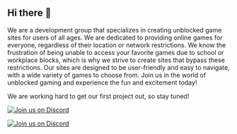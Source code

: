 ## Hi there 👋

We are a development group that specializes in creating unblocked game sites for users of all ages. We are dedicated to providing online games for everyone, regardless of their location or network restrictions. We know the frustration of being unable to access your favorite games due to school or workplace blocks, which is why we strive to create sites that bypass these restrictions. Our sites are designed to be user-friendly and easy to navigate, with a wide variety of games to choose from. Join us in the world of unblocked gaming and experience the fun and excitement today!

We are working hard to get our first project out, so stay tuned!

[![Join us on Discord](https://invidget.switchblade.xyz/3kh0?theme=dark)](https://discord.gg/3kh0)

[![Join us on Discord](https://invidget.switchblade.xyz/desmos?theme=dark)](https://discord.gg/desmos)

<!--

**Here are some ideas to get you started:**

🙋‍♀️ A short introduction - what is your organization all about?
🌈 Contribution guidelines - how can the community get involved?
👩‍💻 Useful resources - where can the community find your docs? Is there anything else the community should know?
🍿 Fun facts - what does your team eat for breakfast?
🧙 Remember, you can do mighty things with the power of [Markdown](https://docs.github.com/github/writing-on-github/getting-started-with-writing-and-formatting-on-github/basic-writing-and-formatting-syntax)
-->
